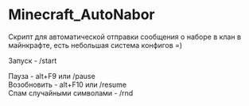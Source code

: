 # Minecraft_AutoNabor
Скрипт для автоматической отправки сообщения о наборе в клан в майнкрафте, есть небольшая система конфигов =)

Запуск - /start  <br/>  

Пауза - alt+F9 или /pause<br/>
Возобновить - alt+F10 или /resume<br/>
Спам случайными символами - /rnd
